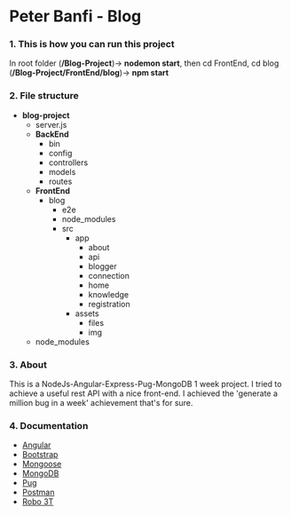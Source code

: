 # Peter Banfi - Blog
### 1. This is how you can run this project
In root folder (**/Blog-Project**)-> __nodemon start__,
then cd FrontEnd, cd blog (**/Blog-Project/FrontEnd/blog**)-> __npm start__

### 2. File structure

* __blog-project__
    * server.js
    * __BackEnd__
        * bin
        * config
        * controllers
        * models
        * routes
    * __FrontEnd__
        * blog
            * e2e
            * node_modules
            * src
                * app
                    * about
                    * api
                    * blogger
                    * connection
                    * home
                    * knowledge
                    * registration
                * assets
                    * files
                    * img
    * node_modules

### 3. About
This is a NodeJs-Angular-Express-Pug-MongoDB 1 week project. I tried to achieve a useful rest API with a nice front-end. I achieved the 'generate a million bug in a week' achievement that's for sure.

### 4. Documentation

* [Angular](https://angular.io/)
* [Bootstrap](https://getbootstrap.com/docs/4.0/getting-started/introduction/)
* [Mongoose](http://mongoosejs.com/)
* [MongoDB](https://www.mongodb.com/)
* [Pug](https://pugjs.org/api/getting-started.html)
* [Postman](https://www.getpostman.com/)
* [Robo 3T](https://robomongo.org/)




<!-- __félkövér szöveg__
_dőlt szöveg_

**félövér**
*dőlt*

Felsorolt lista:
* listaelem
* listaelem
* listaelem
* listaelem

1. listaelem
2. listaelem
3. listaelem
4. listaelem

```javascript
let a  = 10;
let b = 20;

function sum(a,b){
    return a + b;
}

sum(a,b);
``` -->